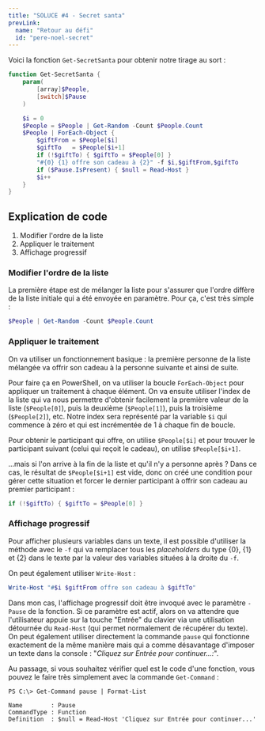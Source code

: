 ```yaml
---
title: "SOLUCE #4 - Secret santa"
prevLink:
  name: "Retour au défi"
  id: "pere-noel-secret"
---
```


Voici la fonction `Get-SecretSanta` pour obtenir notre tirage au sort :

```powershell
function Get-SecretSanta {
    param(
        [array]$People,
        [switch]$Pause
    )

    $i = 0
    $People = $People | Get-Random -Count $People.Count
    $People | ForEach-Object {
        $giftFrom = $People[$i]
        $giftTo   = $People[$i+1]
        if (!$giftTo) { $giftTo = $People[0] }
        "#{0} {1} offre son cadeau à {2}" -f $i,$giftFrom,$giftTo
        if ($Pause.IsPresent) { $null = Read-Host }
        $i++
    }
}
```

## Explication de code

1. Modifier l'ordre de la liste
2. Appliquer le traitement
3. Affichage progressif

### Modifier l'ordre de la liste

La première étape est de mélanger la liste pour s'assurer que l'ordre diffère de la liste initiale qui a été envoyée en paramètre. Pour ça, c'est très simple :

```powershell
$People | Get-Random -Count $People.Count
```

### Appliquer le traitement

On va utiliser un fonctionnement basique : la première personne de la liste mélangée va offrir son cadeau à la personne suivante et ainsi de suite.

Pour faire ça en PowerShell, on va utiliser la boucle `ForEach-Object` pour appliquer un traitement à chaque élément. On va ensuite utiliser l'index de la liste qui va nous permettre d'obtenir facilement la première valeur de la liste (`$People[0]`), puis la deuxième (`$People[1]`), puis la troisième (`$People[2]`), etc. Notre index sera représenté par la variable `$i` qui commence à zéro et qui est incrémentée de 1 à chaque fin de boucle.

Pour obtenir le participant qui offre, on utilise `$People[$i]` et pour trouver le participant suivant (celui qui reçoit le cadeau), on utilise `$People[$i+1]`.

…mais si l'on arrive à la fin de la liste et qu'il n'y a personne après ? Dans ce cas, le résultat de  `$People[$i+1]` est vide, donc on créé une condition pour gérer cette situation et forcer le dernier participant à offrir son cadeau au premier participant :

```powershell
if (!$giftTo) { $giftTo = $People[0] }
```

### Affichage progressif

Pour afficher plusieurs variables dans un texte, il est possible d'utiliser la méthode avec le `-f` qui va remplacer tous les *placeholders* du type {0}, {1} et {2} dans le texte par la valeur des variables situées à la droite du `-f`.

On peut également utiliser `Write-Host` :

```powershell
Write-Host "#$i $giftFrom offre son cadeau à $giftTo"
```

Dans mon cas, l'affichage progressif doit être invoqué avec le paramètre `-Pause` de la fonction. Si ce paramètre est actif, alors on va attendre que l'utilisateur appuie sur la touche "Entrée" du clavier via une utilisation détournée du `Read-Host` (qui permet normalement de récupérer du texte). On peut également utiliser directement la commande `pause` qui fonctionne exactement de la même manière mais qui a comme désavantage d'imposer un texte dans la console : "*Cliquez sur Entrée pour continuer...:*".

Au passage, si vous souhaitez vérifier quel est le code d'une fonction, vous pouvez le faire très simplement avec la commande `Get-Command` :

```plaintext
PS C:\> Get-Command pause | Format-List

Name        : Pause
CommandType : Function
Definition  : $null = Read-Host 'Cliquez sur Entrée pour continuer...'
```
